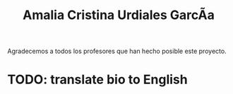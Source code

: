 ﻿---
translationKey: AmaliaCristina
# Display name
title: Amalia Cristina Urdiales GarcÃ­a

# Is this the primary user of the site?
superuser: false

# Role/position
role: Departamento de TecnologÃ­a ElectrÃ³nica

# Organizational groups that you belong to (for People widget)
#   Set this to `[]` or comment out if you are not using People widget.
user_groups:
  - Collaborating Professors
---

Agradecemos a todos los profesores que han hecho posible este proyecto.

# TODO: translate bio to English
